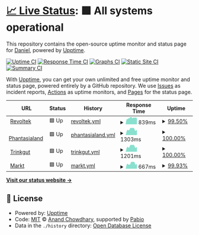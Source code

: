 # [📈 Live Status](https://revoltek-daniel.github.io/uptime): <!--live status--> **🟩 All systems operational**

This repository contains the open-source uptime monitor and status page for [Daniel](https://revoltek-daniel.github.io/uptime), powered by [Upptime](https://github.com/upptime/upptime).

[![Uptime CI](https://github.com/revoltek-daniel/uptime/workflows/Uptime%20CI/badge.svg)](https://github.com/revoltek-daniel/uptime/actions?query=workflow%3A%22Uptime+CI%22)
[![Response Time CI](https://github.com/revoltek-daniel/uptime/workflows/Response%20Time%20CI/badge.svg)](https://github.com/revoltek-daniel/uptime/actions?query=workflow%3A%22Response+Time+CI%22)
[![Graphs CI](https://github.com/revoltek-daniel/uptime/workflows/Graphs%20CI/badge.svg)](https://github.com/revoltek-daniel/uptime/actions?query=workflow%3A%22Graphs+CI%22)
[![Static Site CI](https://github.com/revoltek-daniel/uptime/workflows/Static%20Site%20CI/badge.svg)](https://github.com/revoltek-daniel/uptime/actions?query=workflow%3A%22Static+Site+CI%22)
[![Summary CI](https://github.com/revoltek-daniel/uptime/workflows/Summary%20CI/badge.svg)](https://github.com/revoltek-daniel/uptime/actions?query=workflow%3A%22Summary+CI%22)

With [Upptime](https://upptime.js.org), you can get your own unlimited and free uptime monitor and status page, powered entirely by a GitHub repository. We use [Issues](https://github.com/revoltek-daniel/uptime/issues) as incident reports, [Actions](https://github.com/revoltek-daniel/uptime/actions) as uptime monitors, and [Pages](https://revoltek-daniel.github.io/uptime) for the status page.

<!--start: status pages-->
<!-- This summary is generated by Upptime (https://github.com/upptime/upptime) -->
<!-- Do not edit this manually, your changes will be overwritten -->
<!-- prettier-ignore -->
| URL | Status | History | Response Time | Uptime |
| --- | ------ | ------- | ------------- | ------ |
| <img alt="" src="https://icons.duckduckgo.com/ip3/www.revoltek.de.ico" height="13"> [Revoltek](https://www.revoltek.de) | 🟩 Up | [revoltek.yml](https://github.com/revoltek-daniel/uptime/commits/HEAD/history/revoltek.yml) | <details><summary><img alt="Response time graph" src="./graphs/revoltek/response-time-week.png" height="20"> 839ms</summary><br><a href="https://revoltek-daniel.github.io/uptime/history/revoltek"><img alt="Response time 795" src="https://img.shields.io/endpoint?url=https%3A%2F%2Fraw.githubusercontent.com%2Frevoltek-daniel%2Fuptime%2FHEAD%2Fapi%2Frevoltek%2Fresponse-time.json"></a><br><a href="https://revoltek-daniel.github.io/uptime/history/revoltek"><img alt="24-hour response time 772" src="https://img.shields.io/endpoint?url=https%3A%2F%2Fraw.githubusercontent.com%2Frevoltek-daniel%2Fuptime%2FHEAD%2Fapi%2Frevoltek%2Fresponse-time-day.json"></a><br><a href="https://revoltek-daniel.github.io/uptime/history/revoltek"><img alt="7-day response time 839" src="https://img.shields.io/endpoint?url=https%3A%2F%2Fraw.githubusercontent.com%2Frevoltek-daniel%2Fuptime%2FHEAD%2Fapi%2Frevoltek%2Fresponse-time-week.json"></a><br><a href="https://revoltek-daniel.github.io/uptime/history/revoltek"><img alt="30-day response time 795" src="https://img.shields.io/endpoint?url=https%3A%2F%2Fraw.githubusercontent.com%2Frevoltek-daniel%2Fuptime%2FHEAD%2Fapi%2Frevoltek%2Fresponse-time-month.json"></a><br><a href="https://revoltek-daniel.github.io/uptime/history/revoltek"><img alt="1-year response time 795" src="https://img.shields.io/endpoint?url=https%3A%2F%2Fraw.githubusercontent.com%2Frevoltek-daniel%2Fuptime%2FHEAD%2Fapi%2Frevoltek%2Fresponse-time-year.json"></a></details> | <details><summary><a href="https://revoltek-daniel.github.io/uptime/history/revoltek">99.50%</a></summary><a href="https://revoltek-daniel.github.io/uptime/history/revoltek"><img alt="All-time uptime 99.49%" src="https://img.shields.io/endpoint?url=https%3A%2F%2Fraw.githubusercontent.com%2Frevoltek-daniel%2Fuptime%2FHEAD%2Fapi%2Frevoltek%2Fuptime.json"></a><br><a href="https://revoltek-daniel.github.io/uptime/history/revoltek"><img alt="24-hour uptime 99.50%" src="https://img.shields.io/endpoint?url=https%3A%2F%2Fraw.githubusercontent.com%2Frevoltek-daniel%2Fuptime%2FHEAD%2Fapi%2Frevoltek%2Fuptime-day.json"></a><br><a href="https://revoltek-daniel.github.io/uptime/history/revoltek"><img alt="7-day uptime 99.50%" src="https://img.shields.io/endpoint?url=https%3A%2F%2Fraw.githubusercontent.com%2Frevoltek-daniel%2Fuptime%2FHEAD%2Fapi%2Frevoltek%2Fuptime-week.json"></a><br><a href="https://revoltek-daniel.github.io/uptime/history/revoltek"><img alt="30-day uptime 99.49%" src="https://img.shields.io/endpoint?url=https%3A%2F%2Fraw.githubusercontent.com%2Frevoltek-daniel%2Fuptime%2FHEAD%2Fapi%2Frevoltek%2Fuptime-month.json"></a><br><a href="https://revoltek-daniel.github.io/uptime/history/revoltek"><img alt="1-year uptime 99.49%" src="https://img.shields.io/endpoint?url=https%3A%2F%2Fraw.githubusercontent.com%2Frevoltek-daniel%2Fuptime%2FHEAD%2Fapi%2Frevoltek%2Fuptime-year.json"></a></details>
| <img alt="" src="https://icons.duckduckgo.com/ip3/shop.phantasialand.de.ico" height="13"> [Phantasialand](https://shop.phantasialand.de) | 🟩 Up | [phantasialand.yml](https://github.com/revoltek-daniel/uptime/commits/HEAD/history/phantasialand.yml) | <details><summary><img alt="Response time graph" src="./graphs/phantasialand/response-time-week.png" height="20"> 1303ms</summary><br><a href="https://revoltek-daniel.github.io/uptime/history/phantasialand"><img alt="Response time 1130" src="https://img.shields.io/endpoint?url=https%3A%2F%2Fraw.githubusercontent.com%2Frevoltek-daniel%2Fuptime%2FHEAD%2Fapi%2Fphantasialand%2Fresponse-time.json"></a><br><a href="https://revoltek-daniel.github.io/uptime/history/phantasialand"><img alt="24-hour response time 1607" src="https://img.shields.io/endpoint?url=https%3A%2F%2Fraw.githubusercontent.com%2Frevoltek-daniel%2Fuptime%2FHEAD%2Fapi%2Fphantasialand%2Fresponse-time-day.json"></a><br><a href="https://revoltek-daniel.github.io/uptime/history/phantasialand"><img alt="7-day response time 1303" src="https://img.shields.io/endpoint?url=https%3A%2F%2Fraw.githubusercontent.com%2Frevoltek-daniel%2Fuptime%2FHEAD%2Fapi%2Fphantasialand%2Fresponse-time-week.json"></a><br><a href="https://revoltek-daniel.github.io/uptime/history/phantasialand"><img alt="30-day response time 1130" src="https://img.shields.io/endpoint?url=https%3A%2F%2Fraw.githubusercontent.com%2Frevoltek-daniel%2Fuptime%2FHEAD%2Fapi%2Fphantasialand%2Fresponse-time-month.json"></a><br><a href="https://revoltek-daniel.github.io/uptime/history/phantasialand"><img alt="1-year response time 1130" src="https://img.shields.io/endpoint?url=https%3A%2F%2Fraw.githubusercontent.com%2Frevoltek-daniel%2Fuptime%2FHEAD%2Fapi%2Fphantasialand%2Fresponse-time-year.json"></a></details> | <details><summary><a href="https://revoltek-daniel.github.io/uptime/history/phantasialand">100.00%</a></summary><a href="https://revoltek-daniel.github.io/uptime/history/phantasialand"><img alt="All-time uptime 100.00%" src="https://img.shields.io/endpoint?url=https%3A%2F%2Fraw.githubusercontent.com%2Frevoltek-daniel%2Fuptime%2FHEAD%2Fapi%2Fphantasialand%2Fuptime.json"></a><br><a href="https://revoltek-daniel.github.io/uptime/history/phantasialand"><img alt="24-hour uptime 100.00%" src="https://img.shields.io/endpoint?url=https%3A%2F%2Fraw.githubusercontent.com%2Frevoltek-daniel%2Fuptime%2FHEAD%2Fapi%2Fphantasialand%2Fuptime-day.json"></a><br><a href="https://revoltek-daniel.github.io/uptime/history/phantasialand"><img alt="7-day uptime 100.00%" src="https://img.shields.io/endpoint?url=https%3A%2F%2Fraw.githubusercontent.com%2Frevoltek-daniel%2Fuptime%2FHEAD%2Fapi%2Fphantasialand%2Fuptime-week.json"></a><br><a href="https://revoltek-daniel.github.io/uptime/history/phantasialand"><img alt="30-day uptime 100.00%" src="https://img.shields.io/endpoint?url=https%3A%2F%2Fraw.githubusercontent.com%2Frevoltek-daniel%2Fuptime%2FHEAD%2Fapi%2Fphantasialand%2Fuptime-month.json"></a><br><a href="https://revoltek-daniel.github.io/uptime/history/phantasialand"><img alt="1-year uptime 100.00%" src="https://img.shields.io/endpoint?url=https%3A%2F%2Fraw.githubusercontent.com%2Frevoltek-daniel%2Fuptime%2FHEAD%2Fapi%2Fphantasialand%2Fuptime-year.json"></a></details>
| <img alt="" src="https://icons.duckduckgo.com/ip3/www.trinkgut.de.ico" height="13"> [Trinkgut](https://www.trinkgut.de) | 🟩 Up | [trinkgut.yml](https://github.com/revoltek-daniel/uptime/commits/HEAD/history/trinkgut.yml) | <details><summary><img alt="Response time graph" src="./graphs/trinkgut/response-time-week.png" height="20"> 1201ms</summary><br><a href="https://revoltek-daniel.github.io/uptime/history/trinkgut"><img alt="Response time 1013" src="https://img.shields.io/endpoint?url=https%3A%2F%2Fraw.githubusercontent.com%2Frevoltek-daniel%2Fuptime%2FHEAD%2Fapi%2Ftrinkgut%2Fresponse-time.json"></a><br><a href="https://revoltek-daniel.github.io/uptime/history/trinkgut"><img alt="24-hour response time 1432" src="https://img.shields.io/endpoint?url=https%3A%2F%2Fraw.githubusercontent.com%2Frevoltek-daniel%2Fuptime%2FHEAD%2Fapi%2Ftrinkgut%2Fresponse-time-day.json"></a><br><a href="https://revoltek-daniel.github.io/uptime/history/trinkgut"><img alt="7-day response time 1201" src="https://img.shields.io/endpoint?url=https%3A%2F%2Fraw.githubusercontent.com%2Frevoltek-daniel%2Fuptime%2FHEAD%2Fapi%2Ftrinkgut%2Fresponse-time-week.json"></a><br><a href="https://revoltek-daniel.github.io/uptime/history/trinkgut"><img alt="30-day response time 1013" src="https://img.shields.io/endpoint?url=https%3A%2F%2Fraw.githubusercontent.com%2Frevoltek-daniel%2Fuptime%2FHEAD%2Fapi%2Ftrinkgut%2Fresponse-time-month.json"></a><br><a href="https://revoltek-daniel.github.io/uptime/history/trinkgut"><img alt="1-year response time 1013" src="https://img.shields.io/endpoint?url=https%3A%2F%2Fraw.githubusercontent.com%2Frevoltek-daniel%2Fuptime%2FHEAD%2Fapi%2Ftrinkgut%2Fresponse-time-year.json"></a></details> | <details><summary><a href="https://revoltek-daniel.github.io/uptime/history/trinkgut">100.00%</a></summary><a href="https://revoltek-daniel.github.io/uptime/history/trinkgut"><img alt="All-time uptime 100.00%" src="https://img.shields.io/endpoint?url=https%3A%2F%2Fraw.githubusercontent.com%2Frevoltek-daniel%2Fuptime%2FHEAD%2Fapi%2Ftrinkgut%2Fuptime.json"></a><br><a href="https://revoltek-daniel.github.io/uptime/history/trinkgut"><img alt="24-hour uptime 100.00%" src="https://img.shields.io/endpoint?url=https%3A%2F%2Fraw.githubusercontent.com%2Frevoltek-daniel%2Fuptime%2FHEAD%2Fapi%2Ftrinkgut%2Fuptime-day.json"></a><br><a href="https://revoltek-daniel.github.io/uptime/history/trinkgut"><img alt="7-day uptime 100.00%" src="https://img.shields.io/endpoint?url=https%3A%2F%2Fraw.githubusercontent.com%2Frevoltek-daniel%2Fuptime%2FHEAD%2Fapi%2Ftrinkgut%2Fuptime-week.json"></a><br><a href="https://revoltek-daniel.github.io/uptime/history/trinkgut"><img alt="30-day uptime 100.00%" src="https://img.shields.io/endpoint?url=https%3A%2F%2Fraw.githubusercontent.com%2Frevoltek-daniel%2Fuptime%2FHEAD%2Fapi%2Ftrinkgut%2Fuptime-month.json"></a><br><a href="https://revoltek-daniel.github.io/uptime/history/trinkgut"><img alt="1-year uptime 100.00%" src="https://img.shields.io/endpoint?url=https%3A%2F%2Fraw.githubusercontent.com%2Frevoltek-daniel%2Fuptime%2FHEAD%2Fapi%2Ftrinkgut%2Fuptime-year.json"></a></details>
| <img alt="" src="https://icons.duckduckgo.com/ip3/mein-markt.trinkgut.de.ico" height="13"> [Markt](https://mein-markt.trinkgut.de) | 🟩 Up | [markt.yml](https://github.com/revoltek-daniel/uptime/commits/HEAD/history/markt.yml) | <details><summary><img alt="Response time graph" src="./graphs/markt/response-time-week.png" height="20"> 667ms</summary><br><a href="https://revoltek-daniel.github.io/uptime/history/markt"><img alt="Response time 586" src="https://img.shields.io/endpoint?url=https%3A%2F%2Fraw.githubusercontent.com%2Frevoltek-daniel%2Fuptime%2FHEAD%2Fapi%2Fmarkt%2Fresponse-time.json"></a><br><a href="https://revoltek-daniel.github.io/uptime/history/markt"><img alt="24-hour response time 833" src="https://img.shields.io/endpoint?url=https%3A%2F%2Fraw.githubusercontent.com%2Frevoltek-daniel%2Fuptime%2FHEAD%2Fapi%2Fmarkt%2Fresponse-time-day.json"></a><br><a href="https://revoltek-daniel.github.io/uptime/history/markt"><img alt="7-day response time 667" src="https://img.shields.io/endpoint?url=https%3A%2F%2Fraw.githubusercontent.com%2Frevoltek-daniel%2Fuptime%2FHEAD%2Fapi%2Fmarkt%2Fresponse-time-week.json"></a><br><a href="https://revoltek-daniel.github.io/uptime/history/markt"><img alt="30-day response time 586" src="https://img.shields.io/endpoint?url=https%3A%2F%2Fraw.githubusercontent.com%2Frevoltek-daniel%2Fuptime%2FHEAD%2Fapi%2Fmarkt%2Fresponse-time-month.json"></a><br><a href="https://revoltek-daniel.github.io/uptime/history/markt"><img alt="1-year response time 586" src="https://img.shields.io/endpoint?url=https%3A%2F%2Fraw.githubusercontent.com%2Frevoltek-daniel%2Fuptime%2FHEAD%2Fapi%2Fmarkt%2Fresponse-time-year.json"></a></details> | <details><summary><a href="https://revoltek-daniel.github.io/uptime/history/markt">99.93%</a></summary><a href="https://revoltek-daniel.github.io/uptime/history/markt"><img alt="All-time uptime 99.95%" src="https://img.shields.io/endpoint?url=https%3A%2F%2Fraw.githubusercontent.com%2Frevoltek-daniel%2Fuptime%2FHEAD%2Fapi%2Fmarkt%2Fuptime.json"></a><br><a href="https://revoltek-daniel.github.io/uptime/history/markt"><img alt="24-hour uptime 100.00%" src="https://img.shields.io/endpoint?url=https%3A%2F%2Fraw.githubusercontent.com%2Frevoltek-daniel%2Fuptime%2FHEAD%2Fapi%2Fmarkt%2Fuptime-day.json"></a><br><a href="https://revoltek-daniel.github.io/uptime/history/markt"><img alt="7-day uptime 99.93%" src="https://img.shields.io/endpoint?url=https%3A%2F%2Fraw.githubusercontent.com%2Frevoltek-daniel%2Fuptime%2FHEAD%2Fapi%2Fmarkt%2Fuptime-week.json"></a><br><a href="https://revoltek-daniel.github.io/uptime/history/markt"><img alt="30-day uptime 99.95%" src="https://img.shields.io/endpoint?url=https%3A%2F%2Fraw.githubusercontent.com%2Frevoltek-daniel%2Fuptime%2FHEAD%2Fapi%2Fmarkt%2Fuptime-month.json"></a><br><a href="https://revoltek-daniel.github.io/uptime/history/markt"><img alt="1-year uptime 99.95%" src="https://img.shields.io/endpoint?url=https%3A%2F%2Fraw.githubusercontent.com%2Frevoltek-daniel%2Fuptime%2FHEAD%2Fapi%2Fmarkt%2Fuptime-year.json"></a></details>

<!--end: status pages-->

[**Visit our status website →**](https://revoltek-daniel.github.io/uptime)

## 📄 License

- Powered by: [Upptime](https://github.com/upptime/upptime)
- Code: [MIT](./LICENSE) © [Anand Chowdhary](https://anandchowdhary.com), supported by [Pabio](https://pabio.com)
- Data in the `./history` directory: [Open Database License](https://opendatacommons.org/licenses/odbl/1-0/)
